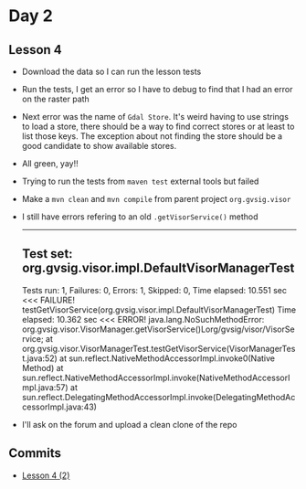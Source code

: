 Day 2
============================================

## Lesson 4

- Download the data so I can run the lesson tests
- Run the tests, I get an error so I have to debug to find that I had an error on the raster path
- Next error was the name of `Gdal Store`. It's weird having to use strings to load a store, there should be a way to find correct stores or at least to list those keys. The exception about not finding the store should be a good candidate to show available stores.
- All green, yay!!
- Trying to run the tests from `maven test` external tools but failed
- Make a `mvn clean` and `mvn compile` from parent project `org.gvsig.visor`
- I still have errors refering to an old `.getVisorService()` method

	-------------------------------------------------------------------------------
	Test set: org.gvsig.visor.impl.DefaultVisorManagerTest
	-------------------------------------------------------------------------------
	Tests run: 1, Failures: 0, Errors: 1, Skipped: 0, Time elapsed: 10.551 sec <<< FAILURE!
	testGetVisorService(org.gvsig.visor.impl.DefaultVisorManagerTest)  Time elapsed: 10.362 sec  <<< ERROR!
	java.lang.NoSuchMethodError: org.gvsig.visor.VisorManager.getVisorService()Lorg/gvsig/visor/VisorService;
		at org.gvsig.visor.VisorManagerTest.testGetVisorService(VisorManagerTest.java:52)
		at sun.reflect.NativeMethodAccessorImpl.invoke0(Native Method)
		at sun.reflect.NativeMethodAccessorImpl.invoke(NativeMethodAccessorImpl.java:57)
		at sun.reflect.DelegatingMethodAccessorImpl.invoke(DelegatingMethodAccessorImpl.java:43)

- I'll ask on the forum and upload a clean clone of the repo


## Commits

- [Lesson 4 (2)](https://github.com/jsanz/gvsig-2-dev-course/commit/158d6cfbba07a9779d908cf8d76b32c941c95569) 
